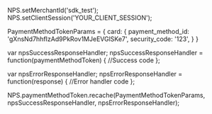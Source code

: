 NPS.setMerchantId('sdk_test');
NPS.setClientSession('YOUR_CLIENT_SESSION');

PaymentMethodTokenParams = {
    card: {
        payment_method_id: 'gXnsNd7hhfIzAd9PkRov1MJeEVGlSKe7',
        security_code: '123',
    }
}


var npsSuccessResponseHandler;
npsSuccessResponseHandler = function(paymentMethodToken) {
  //Success code
};

var npsErrorResponseHandler;
npsErrorResponseHandler = function(response) {
  //Error handler code
};

NPS.paymentMethodToken.recache(PaymentMethodTokenParams, npsSuccessResponseHandler, npsErrorResponseHandler);

